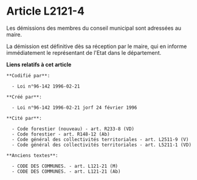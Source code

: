 # Article L2121-4

Les démissions des membres du conseil municipal sont adressées au maire.

La démission est définitive dès sa réception par le maire, qui en informe immédiatement le représentant de l'Etat dans le
département.

**Liens relatifs à cet article**

	**Codifié par**:

	  - Loi n°96-142 1996-02-21

	**Créé par**:

	  - Loi n°96-142 1996-02-21 jorf 24 février 1996

	**Cité par**:

	  - Code forestier (nouveau) - art. R233-8 (VD)
	  - Code forestier - art. R148-12 (Ab)
	  - Code général des collectivités territoriales - art. L2511-9 (V)
	  - Code général des collectivités territoriales - art. L5211-1 (VD)

	**Anciens textes**:

	  - CODE DES COMMUNES. - art. L121-21 (M)
	  - CODE DES COMMUNES. - art. L121-21 (Ab)
